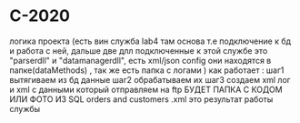 # C-2020
логика проекта (есть вин служба lab4 там основа т.е подключение к бд и работа с ней, дальше две длл подключенные к этой службе это "parserdll" и "datamanagerdll",
есть xml/json config они находятся в папке(dataMethods) , так же есть папка с логами )
как работает : шаг1 вытягиваем из бд данные 
               шаг2 обрабатываем их
               шаг3 создаем xml лог и xml с данными который отправляем на ftp 
БУДЕТ ПАПКА С КОДОМ ИЛИ ФОТО ИЗ SQL 
orders and customers .xml это результат работы службы
